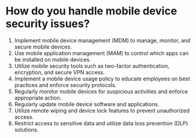 # How do you handle mobile device security issues?

1. Implement mobile device management (MDM) to manage, monitor, and secure mobile devices.
2. Use mobile application management (MAM) to control which apps can be installed on mobile devices.
3. Utilize mobile security tools such as two-factor authentication, encryption, and secure VPN access.
4. Implement a mobile device usage policy to educate employees on best practices and enforce security protocols.
5. Regularly monitor mobile devices for suspicious activities and enforce appropriate action.
6. Regularly update mobile device software and applications.
7. Utilize remote wiping and device lock features to prevent unauthorized access.
8. Restrict access to sensitive data and utilize data loss prevention (DLP) solutions.

